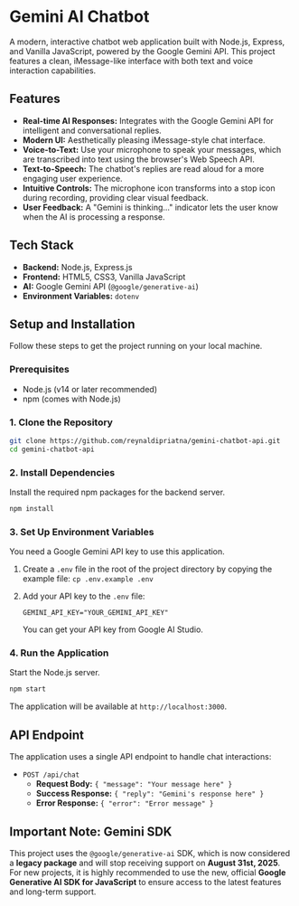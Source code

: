 # Gemini AI Chatbot

A modern, interactive chatbot web application built with Node.js, Express, and Vanilla JavaScript, powered by the Google Gemini API. This project features a clean, iMessage-like interface with both text and voice interaction capabilities.

## Features

- **Real-time AI Responses:** Integrates with the Google Gemini API for intelligent and conversational replies.
- **Modern UI:** Aesthetically pleasing iMessage-style chat interface.
- **Voice-to-Text:** Use your microphone to speak your messages, which are transcribed into text using the browser's Web Speech API.
- **Text-to-Speech:** The chatbot's replies are read aloud for a more engaging user experience.
- **Intuitive Controls:** The microphone icon transforms into a stop icon during recording, providing clear visual feedback.
- **User Feedback:** A "Gemini is thinking..." indicator lets the user know when the AI is processing a response.

## Tech Stack

- **Backend:** Node.js, Express.js
- **Frontend:** HTML5, CSS3, Vanilla JavaScript
- **AI:** Google Gemini API (`@google/generative-ai`)
- **Environment Variables:** `dotenv`

## Setup and Installation

Follow these steps to get the project running on your local machine.

### Prerequisites

- Node.js (v14 or later recommended)
- npm (comes with Node.js)

### 1. Clone the Repository

```bash
git clone https://github.com/reynaldipriatna/gemini-chatbot-api.git
cd gemini-chatbot-api
```

### 2. Install Dependencies

Install the required npm packages for the backend server.

```bash
npm install
```

### 3. Set Up Environment Variables

You need a Google Gemini API key to use this application.

1.  Create a `.env` file in the root of the project directory by copying the example file: `cp .env.example .env`
2.  Add your API key to the `.env` file:

    ```env
    GEMINI_API_KEY="YOUR_GEMINI_API_KEY"
    ```

    You can get your API key from Google AI Studio.

### 4. Run the Application

Start the Node.js server.

```bash
npm start
```

The application will be available at `http://localhost:3000`.

## API Endpoint

The application uses a single API endpoint to handle chat interactions:

- `POST /api/chat`
  - **Request Body:** `{ "message": "Your message here" }`
  - **Success Response:** `{ "reply": "Gemini's response here" }`
  - **Error Response:** `{ "error": "Error message" }`

## Important Note: Gemini SDK

This project uses the `@google/generative-ai` SDK, which is now considered a **legacy package** and will stop receiving support on **August 31st, 2025**. For new projects, it is highly recommended to use the new, official **Google Generative AI SDK for JavaScript** to ensure access to the latest features and long-term support.
